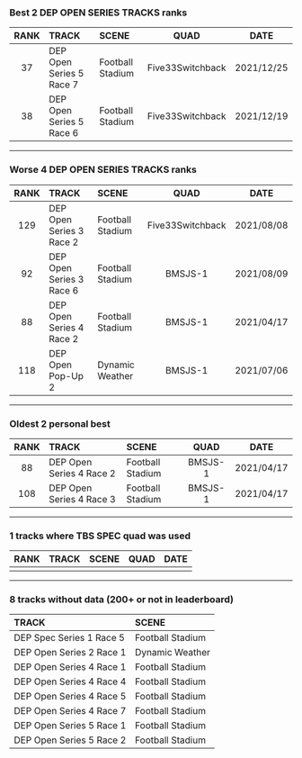 ### Best 2 DEP OPEN SERIES TRACKS ranks
|RANK|TRACK|SCENE|QUAD|DATE|
|:---:|:---|:---|:---:|:---:|
|37|DEP Open Series 5 Race 7|Football Stadium|Five33Switchback|2021/12/25|
|38|DEP Open Series 5 Race 6|Football Stadium|Five33Switchback|2021/12/19|
---
### Worse 4 DEP OPEN SERIES TRACKS ranks
|RANK|TRACK|SCENE|QUAD|DATE|
|:---:|:---|:---|:---:|:---:|
|129|DEP Open Series 3 Race 2|Football Stadium|Five33Switchback|2021/08/08|
|92|DEP Open Series 3 Race 6|Football Stadium|BMSJS-1|2021/08/09|
|88|DEP Open Series 4 Race 2|Football Stadium|BMSJS-1|2021/04/17|
|118|DEP Open Pop-Up 2|Dynamic Weather|BMSJS-1|2021/07/06|
---
### Oldest 2 personal best
|RANK|TRACK|SCENE|QUAD|DATE|
|:---:|:---|:---|:---:|:---:|
|88|DEP Open Series 4 Race 2|Football Stadium|BMSJS-1|2021/04/17|
|108|DEP Open Series 4 Race 3|Football Stadium|BMSJS-1|2021/04/17|
---
### 1 tracks where TBS SPEC quad was used
|RANK|TRACK|SCENE|QUAD|DATE|
|:---:|:---|:---|:---:|:---:|
||||||
---
### 8 tracks without data (200+ or not in leaderboard)
|TRACK|SCENE|
|:---|:---|
|DEP Spec Series 1 Race 5|Football Stadium|
|DEP Open Series 2 Race 1|Dynamic Weather|
|DEP Open Series 4 Race 1|Football Stadium|
|DEP Open Series 4 Race 4|Football Stadium|
|DEP Open Series 4 Race 5|Football Stadium|
|DEP Open Series 4 Race 7|Football Stadium|
|DEP Open Series 5 Race 1|Football Stadium|
|DEP Open Series 5 Race 2|Football Stadium|
